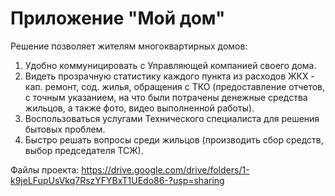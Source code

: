 # Приложение "Мой дом"

Решение позволяет жителям многоквартирных домов:
1. Удобно коммуницировать с Управляющей компанией своего дома.
2. Видеть прозрачную статистику каждого пункта из расходов ЖКХ - кап. ремонт, сод. жилья, обращения с ТКО (предоставление отчетов, с точным указанием, на что были потрачены денежные средства жильцов, а также фото, видео выполненной работы).
3. Воспользоваться услугами Технического специалиста для решения бытовых проблем.
4. Быстро решать вопросы среди жильцов (производить сбор средств, выбор председателя ТСЖ).

Файлы проекта: https://drive.google.com/drive/folders/1-k9jeLFupUsVkq7RszYFYBxT1UEdo86-?usp=sharing
